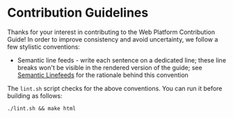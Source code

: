 # Contribution Guidelines

Thanks for your interest in contributing to the Web Platform Contribution
Guide! In order to improve consistency and avoid uncertainty, we follow a few
stylistic conventions:

- Semantic line feeds - write each sentence on a dedicated line; these line
  breaks won't be visible in the rendered version of the guide; see [Semantic
  Linefeeds](https://rhodesmill.org/brandon/2012/one-sentence-per-line/) for
  the rationale behind this convention

The `lint.sh` script checks for the above conventions. You can run it before
building as follows:

    ./lint.sh && make html
